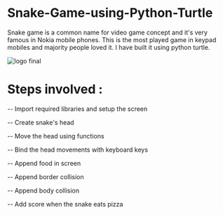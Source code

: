 # Snake-Game-using-Python-Turtle
Snake game is a common name for video game concept and it's very famous in Nokia mobile phones. This is the most played game in keypad mobiles and majority people loved it. I have built it using python turtle.


![logo final](https://user-images.githubusercontent.com/67041715/97425180-c1c8f380-1937-11eb-9ecd-37660ecca21d.jpg)


# Steps involved :
-- Import required libraries and setup the screen

-- Create snake's head

-- Move the head using functions

-- Bind the head movements with keyboard keys

-- Append food in screen

-- Append border collision

-- Append body collision

-- Add score when the snake eats pizza
